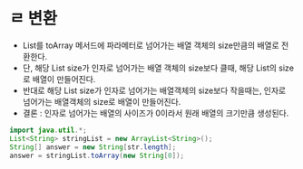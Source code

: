 # ㄹ 변환
* List를 toArray 메서드에 파라메터로 넘어가는 배열 객체의 size만큼의 배열로 전환한다.
* 단, 해당 List size가 인자로 넘어가는 배열 객체의 size보다 클때, 해당 List의 size로 배열이 만들어진다.
* 반대로 해당 List size가 인자로 넘어가는 배열객체의 size보다 작을때는, 인자로 넘어가는 배열객체의 size로 배열이 만들어진다.
* 결론 : 인자로 넘어가는 배열의 사이즈가 0이라서 원래 배열의 크기만큼 생성된다.
```java
import java.util.*;
List<String> stringList = new ArrayList<String>();
String[] answer = new String[str.length];
answer = stringList.toArray(new String[0]);
```
